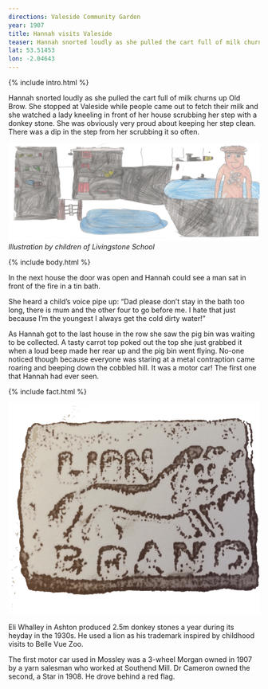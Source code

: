 ```yaml
---
directions: Valeside Community Garden
year: 1907
title: Hannah visits Valeside
teaser: Hannah snorted loudly as she pulled the cart full of milk churns up Old Brow.
lat: 53.51453
lon: -2.04643
---
```


{% include intro.html %}

Hannah snorted loudly as she pulled the cart full of milk churns up Old Brow. She stopped at Valeside while people came out to fetch their milk and she watched a lady kneeling in front of her house scrubbing her step with a donkey stone. She was obviously very proud about keeping her step clean. There was a dip in the step from her scrubbing it so often.

![Illustration by children of Livingstone School](/images/stops/horse/Trail_Horse_2.png)
_Illustration by children of Livingstone School_

{% include body.html %}

In the next house the door was open and Hannah could see a man sat in front of the fire in a tin bath.

She heard a child’s voice pipe up: “Dad please don’t stay in the bath too long, there is mum and the other four to go before me. I hate that just because I’m the youngest I always get the cold dirty water!”

As Hannah got to the last house in the row she saw the pig bin was waiting to be collected. A tasty carrot top poked out the top she just grabbed it when a loud beep made her rear up and the pig bin went flying. No-one noticed though because everyone was staring at a metal contraption came roaring and beeping down the cobbled hill. It was a motor car! The first one that Hannah had ever seen.

{% include fact.html %}

![Photo of donkey stone](/images/stops/horse/Trail_Horse_2b.png)

Eli Whalley in Ashton produced 2.5m donkey stones a year during its heyday in the 1930s. He used a lion as his trademark inspired by childhood visits to Belle Vue Zoo.

The first motor car used in Mossley was a 3-wheel Morgan owned in 1907 by a yarn salesman who worked at Southend Mill. Dr Cameron owned the second, a Star in 1908. He drove behind a red flag.

